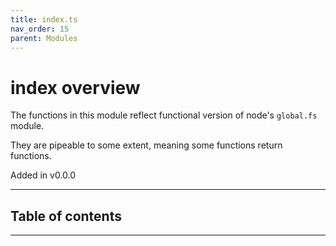 ```yaml
---
title: index.ts
nav_order: 15
parent: Modules
---
```


# index overview

The functions in this module reflect functional version of node's `global.fs` module.

They are pipeable to some extent, meaning some functions return functions.

Added in v0.0.0

---

<h2 class="text-delta">Table of contents</h2>

---
